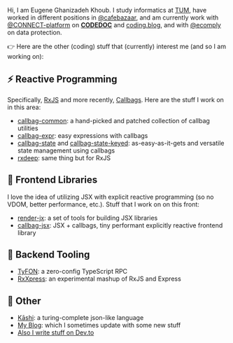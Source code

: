 Hi, I am Eugene Ghanizadeh Khoub. I study informatics at [TUM](https://www.tum.de/en/), have worked in different positions in [@cafebazaar](https://github.com/cafebazaar), and am currently work with [@CONNECT-platform](https://github.com/CONNECT-platform) on [**CODEDOC**](https://github.com/CONNECT-platform/codedoc) and [coding.blog](https://github.com/CONNECT-platform/coding-blog), and with [@ecomply](https://github.com/ecomply) on data protection.

👉 Here are the other (coding) stuff that (currently) interest me (and so I am working on):

## ⚡ Reactive Programming

Specifically, [RxJS](https://github.com/ReactiveX/rxjs) and more recently, [Callbags](https://github.com/callbag/callbag). Here are the stuff I work on in this area:

- [callbag-common](https://github.com/loreanvictor/callbag-common): a hand-picked and patched collection of callbag utilities
- [callbag-expr](https://github.com/loreanvictor/callbag-expr): easy expressions with callbags
- [callbag-state](https://github.com/loreanvictor/callbag-state) and [callbag-state-keyed](https://github.com/loreanvictor/callbag-state-keyed): as-easy-as-it-gets and versatile state management using callbags
- [rxdeep](https://github.com/loreanvictor/rxdeep): same thing but for RxJS

## 🎨 Frontend Libraries

I love the idea of utilizing JSX with explicit reactive programming (so no VDOM, better performance, etc.). Stuff that I work on on this front:

- [render-jx](https://github.com/loreanvictor/render-jsx): a set of tools for building JSX libraries
- [callbag-jsx](https://github.com/loreanvictor/callbag-jsx): JSX + callbags, tiny performant explicitly reactive frontend library

## 🚀 Backend Tooling

- [TyFON](https://github.com/loreanvictor/tyfon): a zero-config TypeScript RPC
- [RxXpress](https://github.com/loreanvictor/rxxpress): an experimental mashup of RxJS and Express

## 🧐 Other

- [Kāshi](https://github.com/loreanvictor/kaashi): a turing-complete json-like language
- [My Blog](https://eugene.coding.blog): which I sometimes update with some new stuff
- [Also I write stuff on Dev.to](https://dev.to/loreanvictor)
